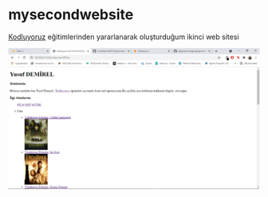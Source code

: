 # mysecondwebsite

[Kodluyoruz](https://www.kodluyoruz.org/) eğitimlerinden yararlanarak oluşturduğum ikinci web sitesi

![secondwebsite](https://github.com/Yusufdemirel07/mysecondwebsite/blob/main/website2.png)